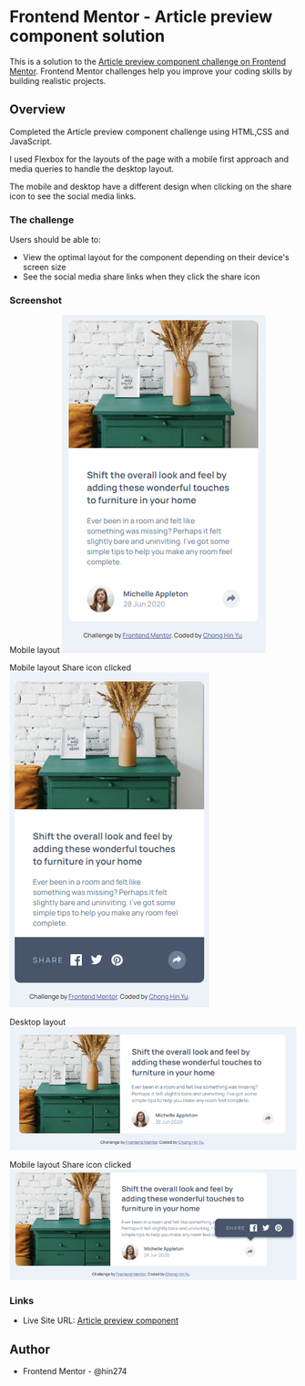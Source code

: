# Frontend Mentor - Article preview component solution

This is a solution to the [Article preview component challenge on Frontend Mentor](https://www.frontendmentor.io/challenges/article-preview-component-dYBN_pYFT). Frontend Mentor challenges help you improve your coding skills by building realistic projects.

## Overview

Completed the Article preview component challenge using HTML,CSS and JavaScript.

I used Flexbox for the layouts of the page with a mobile first approach and media queries to handle the desktop layout.

The mobile and desktop have a different design when clicking on the share icon to see the social media links.

### The challenge

Users should be able to:

- View the optimal layout for the component depending on their device's screen size
- See the social media share links when they click the share icon

### Screenshot

Mobile layout
![mobile layout screenshot](./screenshots/mobile-layout.png)

Mobile layout Share icon clicked
![mobile layout share icon clicked screenshot](./screenshots/mobile-layout-active.png)

Desktop layout
![desktop layout screenshot](./screenshots/desktop-layout.png)

Mobile layout Share icon clicked
![desktop layout share icon clicked screenshot](./screenshots/desktop-layout-active.png)

### Links

- Live Site URL: [Article preview component](https://hin274.github.io/article-preview-component-master/)

## Author

- Frontend Mentor - @hin274

